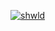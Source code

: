 [![shwld](https://www.g-g-g-g.games/api/images/status_card--shwld/og.png)](https://www.g-g-g-g.games/status/@shwld)
